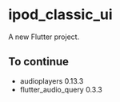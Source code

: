# ipod_classic_ui

A new Flutter project.

## To continue

- audioplayers 0.13.3
- flutter_audio_query 0.3.3
